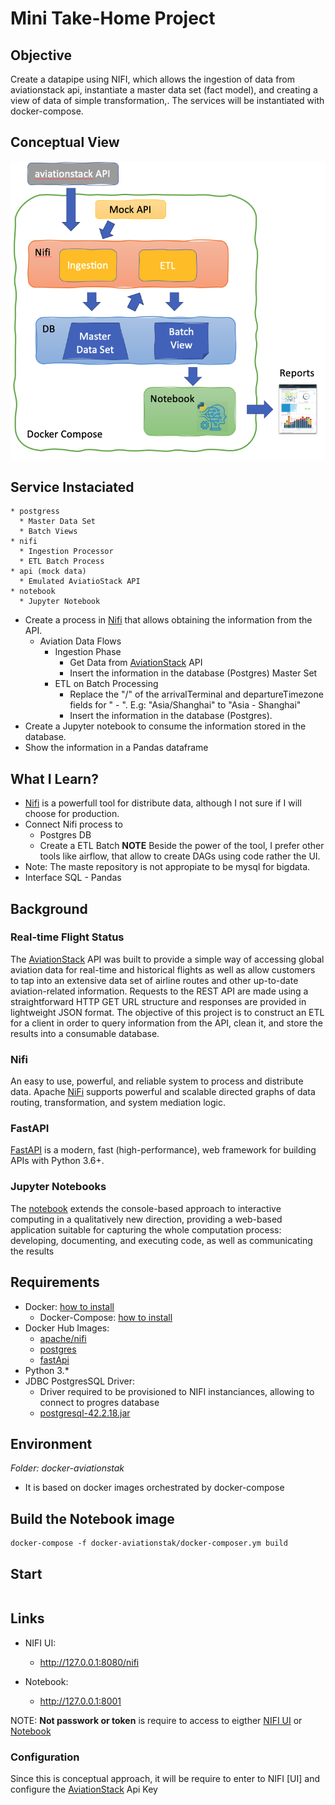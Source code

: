 
# Mini Take-Home Project

## Objective

Create a datapipe using NIFI, which allows the ingestion of data from aviationstack api, instantiate a master data set (fact model), and creating a view of data of simple transformation,. The services will be instantiated with docker-compose.

## Conceptual View

![Optional Text](./doc/aviationstack_overview.png)

## Service Instaciated

    * postgress
      * Master Data Set
      * Batch Views
    * nifi
      * Ingestion Processor
      * ETL Batch Process
    * api (mock data)
      * Emulated AviatioStack API
    * notebook
      * Jupyter Notebook

* Create a process in [Nifi] that allows obtaining the information from the API.
  * Aviation Data Flows
    * Ingestion Phase
      * Get Data from [AviationStack] API
      * Insert the information in the database (Postgres) Master Set
    * ETL on Batch Processing
      * Replace the "/" of the arrivalTerminal and departureTimezone fields for " - ". E.g: "Asia/Shanghai" to "Asia - Shanghai"
      * Insert the information in the database (Postgres).
* Create a Jupyter notebook to consume the information stored in the database.
* Show the information in a Pandas dataframe

## What I Learn?

- [Nifi] is a powerfull tool for distribute data, although I not sure if I will choose for production. 
- Connect Nifi process to
  - Postgres DB
  - Create a ETL Batch
  **NOTE** Beside the power of the tool, I prefer other tools like airflow, that allow to create DAGs using code rather the UI.
- Note: The maste repository is not appropiate to be mysql for bigdata.
- Interface SQL - Pandas


## Background

### Real-time Flight Status

The [AviationStack] API was built to provide a simple way of accessing global aviation data for real-time and historical flights as well as allow customers to tap into an extensive data set of airline routes and other up-to-date aviation-related information. Requests to the REST API are made using a straightforward HTTP GET URL structure and responses are provided in lightweight JSON format. The objective of this project is to construct an ETL for a client in order to query information from the API, clean it, and store the results into a consumable database.

### Nifi

An easy to use, powerful, and reliable system to process and distribute data. Apache [NiFi] supports powerful and scalable directed graphs of data routing, transformation, and system mediation logic.

### FastAPI

[FastAPI](https://fastapi.tiangolo.com/) is a modern, fast (high-performance), web framework for building APIs with Python 3.6+.


### Jupyter Notebooks

The [notebook](https://jupyter-notebook.readthedocs.io/en/stable/notebook.html) extends the console-based approach to interactive computing in a qualitatively new direction, providing a web-based application suitable for capturing the whole computation process: developing, documenting, and executing code, as well as communicating the results
## Requirements

* Docker: [how to install](https://docs.docker.com/get-docker/)
  * Docker-Compose: [how to install](https://docs.docker.com/compose/install/)
* Docker Hub Images:
  * [apache/nifi](https://hub.docker.com/r/apache/nifi/)
  * [postgres](https://hub.docker.com/_/postgres)
  * [fastApi](https://hub.docker.com/r/tiangolo/uvicorn-gunicorn-fastapi)
* Python 3.*
* JDBC PostgresSQL Driver:
  * Driver required to be provisioned to NIFI instanciances, allowing to connect to progres database
  * [postgresql-42.2.18.jar](https://jdbc.postgresql.org/download.html)
## Environment

*Folder: docker-aviationstak*

* It is based on docker images orchestrated by docker-compose
## Build the Notebook image
```
docker-compose -f docker-aviationstak/docker-composer.ym build
```
## Start 
```docker-compose -f docker-aviationstak/docker-composer.ym -d up
```

## Links

* NIFI UI:
  * http://127.0.0.1:8080/nifi

* Notebook:
  * http://127.0.0.1:8001

NOTE: **Not passwork or token** is require to access to eigther [NIFI UI] or [Notebook]
### Configuration

Since this is conceptual approach, it will be require to enter to NIFI [UI] and configure the [AviationStack] Api Key






[AviationStack]: https://aviationstack.com/
[Nifi]: https://nifi.apache.org/
[NIFI UI]:http://127.0.0.1:8080/nifi
[Notebook]: http://127.0.0.1:8001